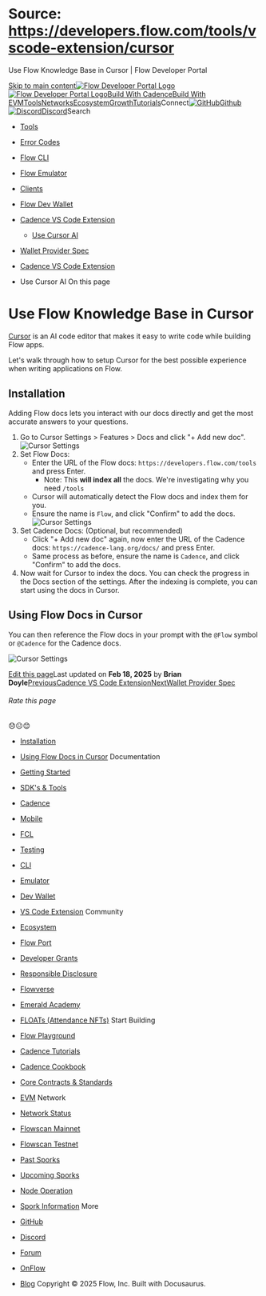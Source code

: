 # Source: https://developers.flow.com/tools/vscode-extension/cursor




Use Flow Knowledge Base in Cursor | Flow Developer Portal





[Skip to main content](#__docusaurus_skipToContent_fallback)[![Flow Developer Portal Logo](/img/flow-docs-logo-dark.png)![Flow Developer Portal Logo](/img/flow-docs-logo-light.png)](/)[Build With Cadence](/build/flow)[Build With EVM](/evm/about)[Tools](/tools/flow-cli)[Networks](/networks/flow-networks)[Ecosystem](/ecosystem)[Growth](/growth)[Tutorials](/tutorials)Connect[![GitHub]()Github](https://github.com/onflow)[![Discord]()Discord](https://discord.gg/flow)Search

* [Tools](/tools)
* [Error Codes](/tools/error-codes)
* [Flow CLI](/tools/flow-cli)
* [Flow Emulator](/tools/emulator)
* [Clients](/tools/clients)
* [Flow Dev Wallet](/tools/flow-dev-wallet)
* [Cadence VS Code Extension](/tools/vscode-extension)
  + [Use Cursor AI](/tools/vscode-extension/cursor)
* [Wallet Provider Spec](/tools/wallet-provider-spec)


* [Cadence VS Code Extension](/tools/vscode-extension)
* Use Cursor AI
On this page
# Use Flow Knowledge Base in Cursor

[Cursor](https://www.cursor.com/) is an AI code editor that makes it easy to write code while building Flow apps.  

Let's walk through how to setup Cursor for the best possible experience when writing applications on Flow.

## Installation[​](#installation "Direct link to Installation")

Adding Flow docs lets you interact with our docs directly and get the most accurate answers to your questions.

1. Go to Cursor Settings > Features > Docs and click "+ Add new doc".
   ![Cursor Settings](/assets/images/use-cursor-1-4c5b9bc11a4106f1ca259b60faa6e871.png)
2. Set Flow Docs:
   * Enter the URL of the Flow docs: `https://developers.flow.com/tools` and press Enter.
     + Note: This **will index all** the docs. We're investigating why you need `/tools`
   * Cursor will automatically detect the Flow docs and index them for you.
   * Ensure the name is `Flow`, and click "Confirm" to add the docs.
     ![Cursor Settings](/assets/images/use-cursor-2-40225d578bab288f66abe1221315b89d.png)
3. Set Cadence Docs: (Optional, but recommended)
   * Click "+ Add new doc" again, now enter the URL of the Cadence docs: `https://cadence-lang.org/docs/` and press Enter.
   * Same process as before, ensure the name is `Cadence`, and click "Confirm" to add the docs.
4. Now wait for Cursor to index the docs. You can check the progress in the Docs section of the settings. After the indexing is complete, you can start using the docs in Cursor.

## Using Flow Docs in Cursor[​](#using-flow-docs-in-cursor "Direct link to Using Flow Docs in Cursor")

You can then reference the Flow docs in your prompt with the `@Flow` symbol or `@Cadence` for the Cadence docs.  

![Cursor Settings](/assets/images/use-cursor-3-ee338cc36953ea4ae1fe236ba9c1a9a5.png)

[Edit this page](https://github.com/onflow/docs/tree/main/docs/tools/vscode-extension/cursor/index.md)Last updated on **Feb 18, 2025** by **Brian Doyle**[PreviousCadence VS Code Extension](/tools/vscode-extension)[NextWallet Provider Spec](/tools/wallet-provider-spec)
###### Rate this page

😞😐😊

* [Installation](#installation)
* [Using Flow Docs in Cursor](#using-flow-docs-in-cursor)
Documentation

* [Getting Started](/build/getting-started/contract-interaction)
* [SDK's & Tools](/tools)
* [Cadence](https://cadence-lang.org/docs/)
* [Mobile](/build/guides/mobile/overview)
* [FCL](/tools/clients/fcl-js)
* [Testing](/build/smart-contracts/testing)
* [CLI](/tools/flow-cli)
* [Emulator](/tools/emulator)
* [Dev Wallet](https://github.com/onflow/fcl-dev-wallet)
* [VS Code Extension](/tools/vscode-extension)
Community

* [Ecosystem](/ecosystem)
* [Flow Port](https://port.onflow.org/)
* [Developer Grants](https://github.com/onflow/developer-grants)
* [Responsible Disclosure](https://flow.com/flow-responsible-disclosure)
* [Flowverse](https://www.flowverse.co/)
* [Emerald Academy](https://academy.ecdao.org/)
* [FLOATs (Attendance NFTs)](https://floats.city/)
Start Building

* [Flow Playground](https://play.flow.com/)
* [Cadence Tutorials](https://cadence-lang.org/docs/tutorial/first-steps)
* [Cadence Cookbook](https://open-cadence.onflow.org)
* [Core Contracts & Standards](/build/core-contracts)
* [EVM](/evm/about)
Network

* [Network Status](https://status.onflow.org/)
* [Flowscan Mainnet](https://flowdscan.io/)
* [Flowscan Testnet](https://testnet.flowscan.io/)
* [Past Sporks](/networks/node-ops/node-operation/past-sporks)
* [Upcoming Sporks](/networks/node-ops/node-operation/upcoming-sporks)
* [Node Operation](/networks/node-ops)
* [Spork Information](/networks/node-ops/node-operation/spork)
More

* [GitHub](https://github.com/onflow)
* [Discord](https://discord.gg/flow)
* [Forum](https://forum.onflow.org/)
* [OnFlow](https://onflow.org/)
* [Blog](https://flow.com/blog)
Copyright © 2025 Flow, Inc. Built with Docusaurus.

